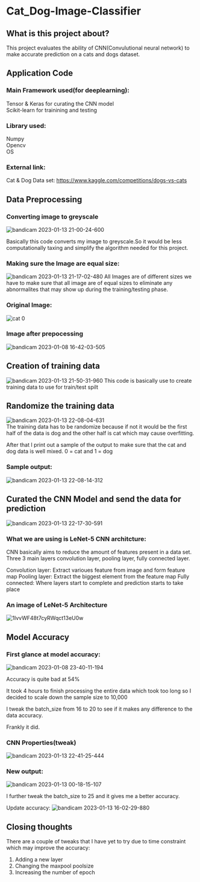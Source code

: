 # Cat_Dog-Image-Classifier



## What is this project about?
This project evaluates the ability of CNN(Convulutional neural network) to make accurate prediction on a cats and dogs dataset. 

## Application Code
### Main Framework used(for deeplearning):
Tensor & Keras for curating the CNN model <br />
Scikit-learn for trainining and testing <br />

### Library used:
Numpy <br />
Opencv <br />
OS <br />

### External link:
Cat & Dog Data set: https://www.kaggle.com/competitions/dogs-vs-cats

## Data Preprocessing

### Converting image to greyscale
![bandicam 2023-01-13 21-00-24-600](https://user-images.githubusercontent.com/64311133/212325908-c7d2e5d9-815e-4f76-8487-bfbe584f76eb.jpg)

Basically this code converts my image to greyscale.So it would be less computationally taxing and simplify the algorithm needed for this project.

### Making sure the Image are equal size:


![bandicam 2023-01-13 21-17-02-480](https://user-images.githubusercontent.com/64311133/212332937-5a65fc06-0559-452a-bc1a-be2215a53e49.jpg)
All Images are of different sizes we have to make sure that all image are of equal sizes to eliminate any abnormalites that may show up during the training/testing phase.

### Original Image:

![cat 0](https://user-images.githubusercontent.com/64311133/212333450-d37393f3-bed8-444b-9ffb-68caf33dcf18.jpg)

### Image after prepocessing
![bandicam 2023-01-08 16-42-03-505](https://user-images.githubusercontent.com/64311133/212334115-7c1a9331-a957-4e34-b4dc-21072865caa7.jpg)

## Creation of training data
![bandicam 2023-01-13 21-50-31-960](https://user-images.githubusercontent.com/64311133/212335457-4f592c5d-57f1-46ff-838c-68ec12db95f3.jpg)
This code is basically use to create training data to use for train/test spilt 

## Randomize the training data
![bandicam 2023-01-13 22-08-04-631](https://user-images.githubusercontent.com/64311133/212339889-aca7e023-3ab2-4112-8e1d-97cfaffd5d12.jpg) </br>
The training data has to be randomize because if not it would be the first half of the data is dog and the other half is cat which may cause overfitting.

After that I print out a sample of the output to make sure that the cat and dog data is well mixed. 0 = cat and 1 = dog

### Sample output: </br>
![bandicam 2023-01-13 22-08-14-312](https://user-images.githubusercontent.com/64311133/212340666-8b06c3b6-4e0f-49a6-88c2-4d1127e1cedd.jpg)

## Curated the CNN Model and send the data for prediction
![bandicam 2023-01-13 22-17-30-591](https://user-images.githubusercontent.com/64311133/212342935-a3c7d09a-93f7-4415-a355-8326f81144ad.jpg)

### What we are using is LeNet-5 CNN architcture:

CNN basically aims to reduce the amount of features present in a data set. 
Three 3 main layers convolution layer, pooling layer, fully connected layer.

Convolution layer: Extract varioues feature from image and form feature map
Pooling layer: Extract the biggest element from the feature map
Fully connected: Where layers start to complete and prediction starts to take place 

### An image of LeNet-5 Architecture

![1lvvWF48t7cyRWqct13eU0w](https://user-images.githubusercontent.com/64311133/212344983-c2a314bf-c612-42f8-b1aa-bee32a1a608e.jpeg)

## Model Accuracy

### First glance at model accuracy:

![bandicam 2023-01-08 23-40-11-194](https://user-images.githubusercontent.com/64311133/212346088-66a4e964-8e98-4f01-af09-1e9b28e838a2.jpg)

Accuracy is quite bad at 54%

It took 4 hours to finish processing the entire data which took too long so I decided to scale down the sample size to 10,000 

I tweak the batch_size from 16 to 20 to see if it makes any difference to the data accuracy.

Frankly it did.

### CNN Properties(tweak)
![bandicam 2023-01-13 22-41-25-444](https://user-images.githubusercontent.com/64311133/212347202-86bfc748-dbc6-469f-bce2-1bce87185710.jpg)

### New output:
![bandicam 2023-01-13 00-18-15-107](https://user-images.githubusercontent.com/64311133/212346909-dfdcd249-456c-46be-a752-36322423b431.jpg)

I further tweak the batch_size to 25 and it gives me a better accuracy.

Update accuracy:
![bandicam 2023-01-13 16-02-29-880](https://user-images.githubusercontent.com/64311133/212350844-bc3c2884-db78-4096-9ca2-07d03add97a3.jpg)


## Closing thoughts
There are a couple of tweaks that I have yet to try due to time constraint which may improve the accuracy:
1. Adding a new layer
2. Changing the maxpool poolsize
3. Increasing the number of epoch





